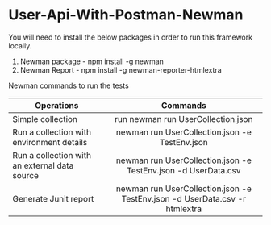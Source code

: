 # User-Api-With-Postman-Newman
You will need to install the below packages in order to run this framework locally.
  1. Newman package -  npm install -g newman
  2. Newman Report -  npm install -g newman-reporter-htmlextra

Newman commands to run the tests

| Operations | Commands  | 
| ---------- |:---------:| 
| Simple collection  | run	newman run UserCollection.json  | 
| Run a collection with environment details | newman run UserCollection.json -e TestEnv.json  |  
| Run a collection with an external data source | newman run UserCollection.json -e TestEnv.json -d UserData.csv  |
| Generate Junit report | newman run UserCollection.json -e TestEnv.json -d UserData.csv -r htmlextra |
